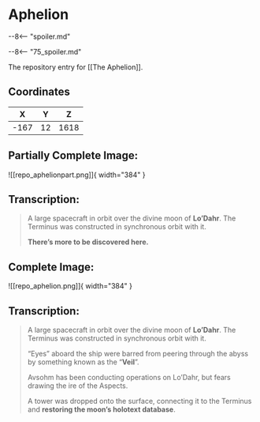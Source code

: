 # Aphelion

--8<-- "spoiler.md"

--8<-- "75_spoiler.md"

The repository entry for [[The Aphelion]].

## Coordinates
| **X** | **Y** | **Z** |
| :---: | :---: | :---: |
| -167 |  12  | 1618 |

## Partially Complete Image:

![[repo_aphelionpart.png]]{ width="384" }

## Transcription:
> A large spacecraft in orbit over the divine moon of **Lo’Dahr**. The Terminus was constructed in synchronous orbit with it.
>
> **There’s more to be discovered here.**


## Complete Image:

![[repo_aphelion.png]]{ width="384" }

## Transcription:
> A large spacecraft in orbit over the divine moon of **Lo’Dahr**. The Terminus was constructed in synchronous orbit with it.
>
> “Eyes” aboard the ship were barred from peering through the abyss by something known as the “**Veil**”.
>
> Avsohm has been conducting operations on Lo’Dahr, but fears drawing the ire of the Aspects.
>
> A tower was dropped onto the surface, connecting it to the Terminus and **restoring the moon’s holotext database**.
